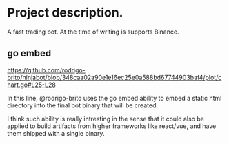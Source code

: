 # Project description.

A fast trading bot.
At the time of writing is supports Binance.


## go embed

https://github.com/rodrigo-brito/ninjabot/blob/348caa02a90e1e16ec25e0a588bd67744903baf4/plot/chart.go#L25-L28

In this line, @rodrigo-brito uses the go embed ability to embed a static html directory into
the final bot binary that will be created.

I think such ability is really intresting in the sense that it could also be applied to build
artifacts from higher frameworks like react/vue, and have them shipped with a single binary.
